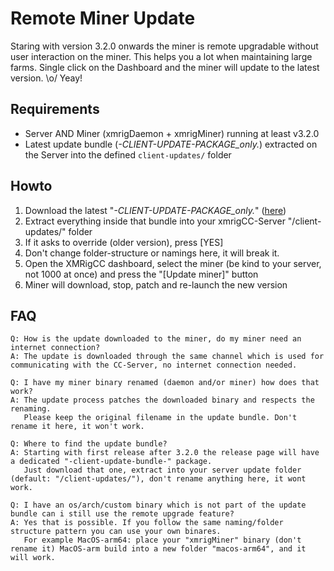 # Remote Miner Update

Staring with version 3.2.0 onwards the miner is remote upgradable without user interaction on the miner.
This helps you a lot when maintaining large farms. Single click on the Dashboard and the miner will update to the latest version. \o/ Yeay!

## Requirements

* Server AND Miner (xmrigDaemon + xmrigMiner) running at least v3.2.0
* Latest update bundle (*-CLIENT-UPDATE-PACKAGE_only.*) extracted on the Server into the defined `client-updates/` folder

## Howto

1. Download the latest "*-CLIENT-UPDATE-PACKAGE_only.*" ([here](https://github.com/Bendr0id/xmrigCC/releases))
2. Extract everything inside that bundle into your xmrigCC-Server "/client-updates/" folder
3. If it asks to override (older version), press [YES]
4. Don't change folder-structure or namings here, it will break it.
5. Open the XMRigCC dashboard, select the miner (be kind to your server, not 1000 at once) and press the "[Update miner]" button
6. Miner will download, stop, patch and re-launch the new version

## FAQ

    Q: How is the update downloaded to the miner, do my miner need an internet connection?
    A: The update is downloaded through the same channel which is used for communicating with the CC-Server, no internet connection needed.

    Q: I have my miner binary renamed (daemon and/or miner) how does that work?
    A: The update process patches the downloaded binary and respects the renaming. 
       Please keep the original filename in the update bundle. Don't rename it here, it won't work. 

    Q: Where to find the update bundle?
    A: Starting with first release after 3.2.0 the release page will have a dedicated "-client-update-bundle-" package.
       Just download that one, extract into your server update folder (default: "/client-updates/"), don't rename anything here, it wont work.

    Q: I have an os/arch/custom binary which is not part of the update bundle can i still use the remote upgrade feature?
    A: Yes that is possible. If you follow the same naming/folder structure pattern you can use your own binares.
       For example MacOS-arm64: place your "xmrigMiner" binary (don't rename it) MacOS-arm build into a new folder "macos-arm64", and it will work.
